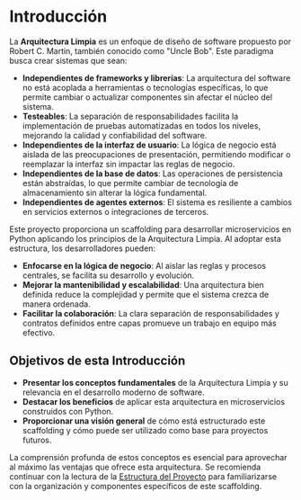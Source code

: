 # Introducción

La **Arquitectura Limpia** es un enfoque de diseño de software propuesto por Robert C. Martin, también conocido como "Uncle Bob". Este paradigma busca crear sistemas que sean:

- **Independientes de frameworks y librerías**: La arquitectura del software no está acoplada a herramientas o tecnologías específicas, lo que permite cambiar o actualizar componentes sin afectar el núcleo del sistema.
- **Testeables**: La separación de responsabilidades facilita la implementación de pruebas automatizadas en todos los niveles, mejorando la calidad y confiabilidad del software.
- **Independientes de la interfaz de usuario**: La lógica de negocio está aislada de las preocupaciones de presentación, permitiendo modificar o reemplazar la interfaz sin impactar las reglas de negocio.
- **Independientes de la base de datos**: Las operaciones de persistencia están abstraídas, lo que permite cambiar de tecnología de almacenamiento sin alterar la lógica fundamental.
- **Independientes de agentes externos**: El sistema es resiliente a cambios en servicios externos o integraciones de terceros.

Este proyecto proporciona un scaffolding para desarrollar microservicios en Python aplicando los principios de la Arquitectura Limpia. Al adoptar esta estructura, los desarrolladores pueden:

- **Enfocarse en la lógica de negocio**: Al aislar las reglas y procesos centrales, se facilita su desarrollo y evolución.
- **Mejorar la mantenibilidad y escalabilidad**: Una arquitectura bien definida reduce la complejidad y permite que el sistema crezca de manera ordenada.
- **Facilitar la colaboración**: La clara separación de responsabilidades y contratos definidos entre capas promueve un trabajo en equipo más efectivo.

## Objetivos de esta Introducción

- **Presentar los conceptos fundamentales** de la Arquitectura Limpia y su relevancia en el desarrollo moderno de software.
- **Destacar los beneficios** de aplicar esta arquitectura en microservicios construidos con Python.
- **Proporcionar una visión general** de cómo está estructurado este scaffolding y cómo puede ser utilizado como base para proyectos futuros.

La comprensión profunda de estos conceptos es esencial para aprovechar al máximo las ventajas que ofrece esta arquitectura. Se recomienda continuar con la lectura de la [Estructura del Proyecto](estructura.md) para familiarizarse con la organización y componentes específicos de este scaffolding.

